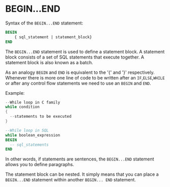 # BEGIN...END

Syntax of the `BEGIN...END` statement:
```SQL
BEGIN
    { sql_statement | statement_block}
END
```

The `BEGIN...END` statement is used to define a statement block. A statement block consists of a set of SQL statements that execute together. A statement block is also known as a batch.

As an analogy `BEGIN` and `END` is equivalent to the '{' and '}' respectively. Whenever there is more one line of code to be written after an `IF`,`ELSE`,`WHILE` or after any control flow statements we need to use an `BEGIN` and `END`.

Example:
```C
--While loop in C family
while condition
{
  --statements to be executed
}
```

```SQL
--While loop in SQL
while boolean_expression
BEGIN
  -- sql_statements
END
```

In other words, if statements are sentences, the `BEGIN...END` statement allows you to define paragraphs.


The statement block can be nested. It simply means that you can place a `BEGIN...END` statement within another `BEGIN... END` statement.

